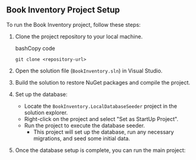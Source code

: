 ## Book Inventory Project Setup

To run the Book Inventory project, follow these steps:

1. Clone the project repository to your local machine.
    
    bashCopy code
    
    `git clone <repository-url>`
    
2. Open the solution file (`BookInventory.sln`) in Visual Studio.
    
3. Build the solution to restore NuGet packages and compile the project.
    
4. Set up the database:
    
    - Locate the `BookInventory.LocalDatabaseSeeder` project in the solution explorer.
    - Right-click on the project and select "Set as StartUp Project".
    - Run the project to execute the database seeder.
        - This project will set up the database, run any necessary migrations, and seed some initial data.
5. Once the database setup is complete, you can run the main project: